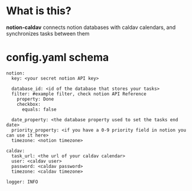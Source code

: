 # What is this?
__notion-caldav__ connects notion databases with caldav calendars, and synchronizes tasks between them

# config.yaml schema
```
notion:
  key: <your secret notion API key>

  database_id: <id of the database that stores your tasks>
  filter: #example filter, check notion API Reference
    property: Done
    checkbox:
      equals: false

  date_property: <the database property used to set the tasks end date>
  priority_property: <if you have a 0-9 priority field in notion you can use it here>
  timezone: <notion timezone>
  
caldav:
  task_url: <the url of your caldav calendar>
  user: <caldav user>
  password: <caldav password>
  timezone: <caldav timezone>

logger: INFO
```
